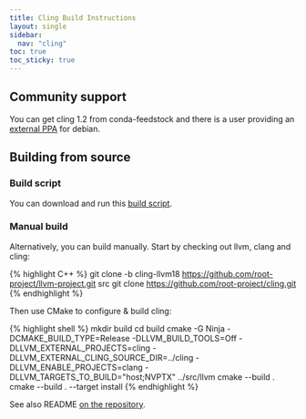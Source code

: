 ```yaml
---
title: Cling Build Instructions
layout: single
sidebar:
  nav: "cling"
toc: true
toc_sticky: true
---
```


## Community support

You can get cling 1.2 from conda-feedstock and there is a user providing an  [external PPA](https://launchpad.net/~ppa-verse/+archive/ubuntu/cling) for debian.

## Building from source

### Build script

You can download and run this <a href="https://raw.github.com/Axel-Naumann/cling-all-in-one/master/clone.sh">build script</a>.

### Manual build

Alternatively, you can build manually.
Start by checking out llvm, clang and cling:

{% highlight C++ %}
git clone -b cling-llvm18 https://github.com/root-project/llvm-project.git src
git clone https://github.com/root-project/cling.git
{% endhighlight %}

Then use CMake to configure &amp; build cling:

{% highlight shell %}
mkdir build
cd build
cmake -G Ninja -DCMAKE_BUILD_TYPE=Release -DLLVM_BUILD_TOOLS=Off -DLLVM_EXTERNAL_PROJECTS=cling -DLLVM_EXTERNAL_CLING_SOURCE_DIR=../cling -DLLVM_ENABLE_PROJECTS=clang -DLLVM_TARGETS_TO_BUILD="host;NVPTX" ../src/llvm
cmake --build .
cmake --build . --target install
{% endhighlight %}

See also README [on the repository](https://github.com/root-project/root/blob/master/interpreter/cling/README.md).
